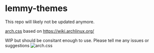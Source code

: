 # lemmy-themes
This repo will likely not be updated anymore.

[arch.css](https://github.com/narshee/lemmy-themes/blob/main/arch.css) based on https://wiki.archlinux.org/

WIP but should be consitant enough to use. Please tell me any issues or suggestions
![arch.css](https://github.com/narshee/lemmy-themes/assets/76812090/c1c4ca9d-c5d5-4493-a6cf-d61e5b75ecd6)
